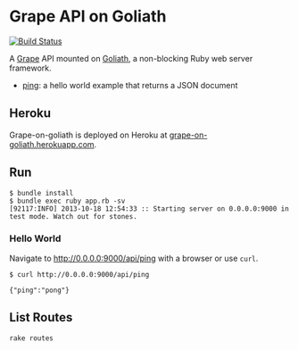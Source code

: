 Grape API on Goliath
====================

[![Build Status](https://secure.travis-ci.org/ruby-grape/grape-on-goliath.png)](http://travis-ci.org/ruby-grape/grape-on-goliath)

A [Grape](http://github.com/ruby-grape/grape) API mounted on [Goliath](http://postrank-labs.github.io/goliath), a non-blocking Ruby web server framework.

* [ping](api/ping.rb): a hello world example that returns a JSON document

Heroku
------

Grape-on-goliath is deployed on Heroku at [grape-on-goliath.herokuapp.com](http://grape-on-goliath.herokuapp.com/api/ping).

Run
---

```
$ bundle install
$ bundle exec ruby app.rb -sv
[92117:INFO] 2013-10-18 12:54:33 :: Starting server on 0.0.0.0:9000 in test mode. Watch out for stones.
```

### Hello World

Navigate to http://0.0.0.0:9000/api/ping with a browser or use `curl`.

```
$ curl http://0.0.0.0:9000/api/ping

{"ping":"pong"}
```

List Routes
-----------

```
rake routes
```

